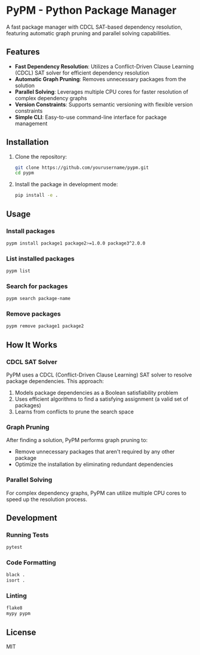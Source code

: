 # PyPM - Python Package Manager

A fast package manager with CDCL SAT-based dependency resolution, featuring automatic graph pruning and parallel solving capabilities.

## Features

- **Fast Dependency Resolution**: Utilizes a Conflict-Driven Clause Learning (CDCL) SAT solver for efficient dependency resolution
- **Automatic Graph Pruning**: Removes unnecessary packages from the solution
- **Parallel Solving**: Leverages multiple CPU cores for faster resolution of complex dependency graphs
- **Version Constraints**: Supports semantic versioning with flexible version constraints
- **Simple CLI**: Easy-to-use command-line interface for package management

## Installation

1. Clone the repository:
   ```bash
   git clone https://github.com/yourusername/pypm.git
   cd pypm
   ```

2. Install the package in development mode:
   ```bash
   pip install -e .
   ```

## Usage

### Install packages
```bash
pypm install package1 package2>=1.0.0 package3^2.0.0
```

### List installed packages
```bash
pypm list
```

### Search for packages
```bash
pypm search package-name
```

### Remove packages
```bash
pypm remove package1 package2
```

## How It Works

### CDCL SAT Solver
PyPM uses a CDCL (Conflict-Driven Clause Learning) SAT solver to resolve package dependencies. This approach:

1. Models package dependencies as a Boolean satisfiability problem
2. Uses efficient algorithms to find a satisfying assignment (a valid set of packages)
3. Learns from conflicts to prune the search space

### Graph Pruning
After finding a solution, PyPM performs graph pruning to:
- Remove unnecessary packages that aren't required by any other package
- Optimize the installation by eliminating redundant dependencies

### Parallel Solving
For complex dependency graphs, PyPM can utilize multiple CPU cores to speed up the resolution process.

## Development

### Running Tests
```bash
pytest
```

### Code Formatting
```bash
black .
isort .
```

### Linting
```bash
flake8
mypy pypm
```

## License

MIT
